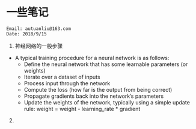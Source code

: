 # 一些笔记

```
Email: autuanliu@163.com
Date: 2018/9/15
```

1. 神经网络的一般步骤
* A typical training procedure for a neural network is as follows:
    * Define the neural network that has some learnable parameters (or weights)
    * Iterate over a dataset of inputs
    * Process input through the network
    * Compute the loss (how far is the output from being correct)
    * Propagate gradients back into the network’s parameters
    * Update the weights of the network, typically using a simple update rule: weight = weight - learning_rate * gradient

2. 
